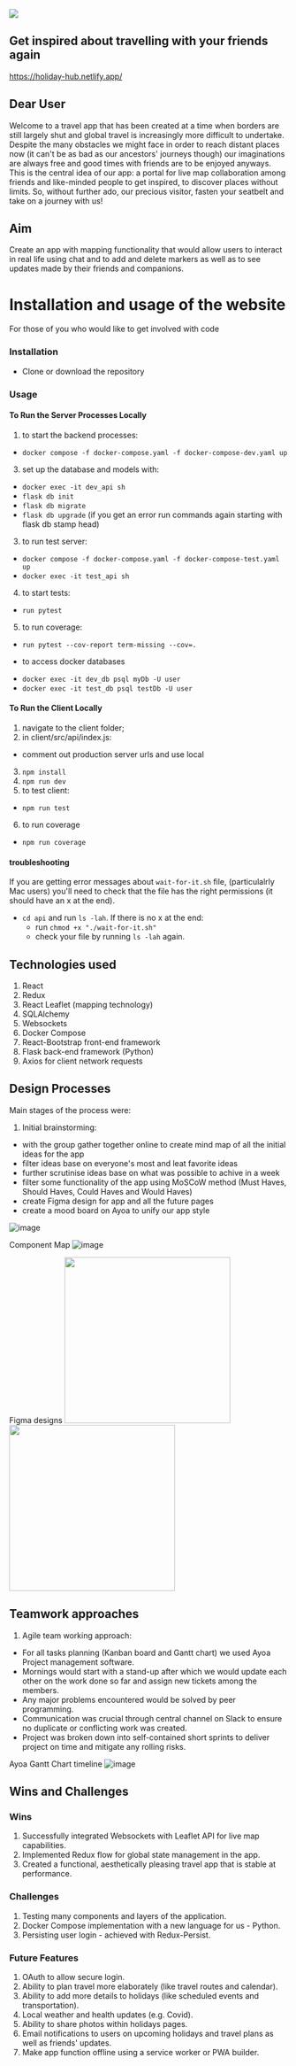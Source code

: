 <img src="https://i.imgur.com/KvFHW2R.png">

## Get inspired about travelling with your friends again
https://holiday-hub.netlify.app/

## Dear User

Welcome to a travel app that has been created at a time when borders are still largely shut and global travel is increasingly more difficult to undertake. Despite the many obstacles we might face in order to reach distant places now (it can't be as bad as our ancestors' journeys though) our imaginations are always free and good times with friends are to be enjoyed anyways. This is the central idea of our app: a portal for live map collaboration among friends and like-minded people to get inspired, to discover places without limits. So, without further ado, our precious visitor, fasten your seatbelt and take on a journey with us! 

## Aim
Create an app with mapping functionality that would allow users to interact in real life using chat and to add and delete markers as well as to see updates made by their friends and companions.

# Installation and usage of the website

For those of you who would like to get involved with code
### Installation

- Clone or download the repository

### Usage

#### To Run the Server Processes Locally
1) to start the backend processes:
- `docker compose -f docker-compose.yaml -f docker-compose-dev.yaml up`
3) set up the database and models with: 
- `docker exec -it dev_api sh`
- `flask db init`
- `flask db migrate`
- `flask db upgrade`
(if you get an error run commands again starting with flask db stamp head)
3) to run test server:
- `docker compose -f docker-compose.yaml -f docker-compose-test.yaml up`
-  `docker exec -it test_api sh`
4) to start tests:
- `run pytest`
5) to run coverage:
- `run pytest --cov-report term-missing --cov=.`

* to access docker databases
- `docker exec -it dev_db psql myDb -U user`
- `docker exec -it test_db psql testDb -U user`

#### To Run the Client Locally
1) navigate to the client folder;
2) in client/src/api/index.js:
- comment out production server urls and use local
3) `npm install`
4) `npm run dev`
5) to test client:
- `npm run test`
6) to run coverage
- `npm run coverage`

#### troubleshooting
If you are getting error messages about `wait-for-it.sh` file, (particulalrly Mac users) you'll need to check that the file has the right permissions (it should have an x at the end).
- `cd api` and run `ls -lah`. If there is no x at the end:
	- run `chmod +x "./wait-for-it.sh"` 
	- check your file by running `ls -lah` again.

## Technologies used

1. React
2. Redux
3. React Leaflet (mapping technology)
4. SQLAlchemy
5. Websockets
6. Docker Compose
7. React-Bootstrap front-end framework
8. Flask back-end framework (Python)
9. Axios for client network requests

## Design Processes

Main stages of the process were:
1. Initial brainstorming:
- with the group gather together online to create mind map of all the initial ideas for the app
- filter ideas base on everyone's most and leat favorite ideas
- further scrutinise ideas base on what was possible to achive in a week
- filter some functionality of the app using MoSCoW method (Must Haves, Should Haves, Could Haves and Would Haves)
- create Figma design for app and all the future pages
- create a mood board on Ayoa to unify our app style

![image](https://i.imgur.com/73p629F.png)

Component Map
![image](https://i.imgur.com/Sesr4eO.png)

Figma designs
<img src="https://i.imgur.com/UozIQoG.png" width="300"> <img src="https://i.imgur.com/Yee45mc.png" width="300"> 

## Teamwork approaches
1. Agile team working approach:
- For all tasks planning (Kanban board and Gantt chart) we used Ayoa Project management software.
- Mornings would start with a stand-up after which we would update each other on the work done so far and assign new tickets among the members. 
- Any major problems encountered would be solved by peer programming.
- Communication was crucial through central channel on Slack to ensure no duplicate or conflicting work was created. 
- Project was broken down into self-contained short sprints to deliver project on time and mitigate any rolling risks.

Ayoa Gantt Chart timeline 
![image](https://i.imgur.com/89dqpI6.png)

## Wins and Challenges

### Wins
1. Successfully integrated Websockets with Leaflet API for live map capabilities.
2. Implemented Redux flow for global state management in the app.
3. Created a functional, aesthetically pleasing travel app that is stable at performance.

### Challenges
1. Testing many components and layers of the application.
2. Docker Compose implementation with a new language for us - Python.
3. Persisting user login - achieved with Redux-Persist.

### Future Features
1. OAuth to allow secure login.
2. Ability to plan travel more elaborately (like travel routes and calendar).
3. Ability to add more details to holidays (like scheduled events and transportation).
4. Local weather and health updates (e.g. Covid).
5. Ability to share photos within holidays pages.
6. Email notifications to users on upcoming holidays and travel plans as well as friends' updates.
7. Make app function offline using a service worker or PWA builder. 
